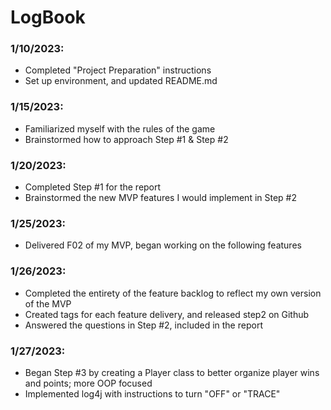 # LogBook


### 1/10/2023:
- Completed "Project Preparation" instructions
- Set up environment, and updated README.md

### 1/15/2023:
- Familiarized myself with the rules of the game
- Brainstormed how to approach Step #1 & Step #2

### 1/20/2023:
- Completed Step #1 for the report
- Brainstormed the new MVP features I would implement in Step #2

### 1/25/2023:
- Delivered F02 of my MVP, began working on the following features

### 1/26/2023:
- Completed the entirety of the feature backlog to reflect my own version of the MVP
- Created tags for each feature delivery, and released step2 on Github
- Answered the questions in Step #2, included in the report

### 1/27/2023:
- Began Step #3 by creating a Player class to better organize player wins and points; more OOP focused 
- Implemented log4j with instructions to turn "OFF" or "TRACE"

